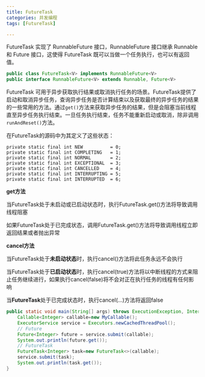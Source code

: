 ```yaml
---
title: FutureTask
categories: 并发编程
tags: [FutureTask]

---
```


FutureTask 实现了 RunnableFuture 接口，RunnableFuture 接口继承 Runnable 和 Future 接口，这使得 FutureTask 既可以当做一个任务执行，也可以有返回值。

```java
public class FutureTask<V> implements RunnableFuture<V>
public interface RunnableFuture<V> extends Runnable, Future<V>
```

FutureTask 可用于异步获取执行结果或取消执行任务的场景。FutureTask提供了启动和取消异步任务，查询异步任务是否计算结束以及获取最终的异步任务的结果的一些常用的方法。通过`get()`方法来获取异步任务的结果，但是会阻塞当前线程直至异步任务执行结束。一旦任务执行结束，任务不能重新启动或取消，除非调用`runAndReset()`方法。

在FutureTask的源码中为其定义了这些状态：

```
private static final int NEW          = 0;
private static final int COMPLETING   = 1;
private static final int NORMAL       = 2;
private static final int EXCEPTIONAL  = 3;
private static final int CANCELLED    = 4;
private static final int INTERRUPTING = 5;
private static final int INTERRUPTED  = 6;
```

**get方法**

当FutureTask处于未启动或已启动状态时，执行FutureTask.get()方法将导致调用线程阻塞

如果FutureTask处于已完成状态，调用FutureTask.get()方法将导致调用线程立即返回结果或者抛出异常

**cancel方法**

当FutureTask处于**未启动状态**时，执行cancel()方法将此任务永远不会执行

当FutureTask处于**已启动状态**时，执行cancel(true)方法将以中断线程的方式来阻止任务继续进行，如果执行cancel(false)将不会对正在执行任务的线程有任何影响

当**FutureTask**处于已完成状态时，执行cancel(...)方法将返回false

```java
public static void main(String[] args) throws ExecutionException, InterruptedException {
    Callable<Integer> callable=new MyCallable();
    ExecutorService service = Executors.newCachedThreadPool();
    // Future
    Future<Integer> future = service.submit(callable);
    System.out.println(future.get());
    // FutureTask
    FutureTask<Integer> task=new FutureTask<>(callable);
    service.submit(task);
    System.out.println(task.get());
}
```

